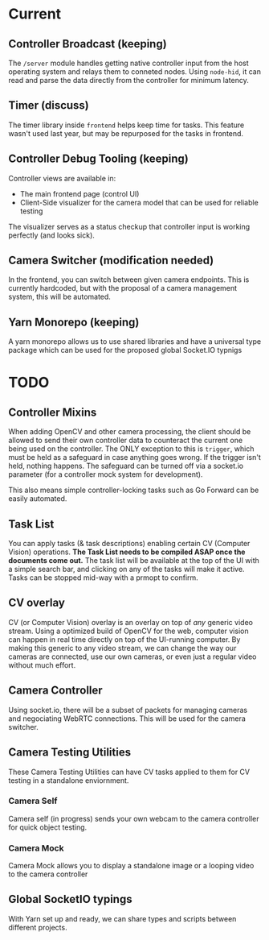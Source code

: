 # Current

## Controller Broadcast (keeping)

The `/server` module handles getting native controller input from the host operating system and relays them to conneted nodes. Using `node-hid`, it can read and parse the data directly from the controller for minimum latency.

## Timer (discuss)

The timer library inside `frontend` helps keep time for tasks. This feature wasn't used last year, but may be repurposed for the tasks in frontend.

## Controller Debug Tooling (keeping)

Controller views are available in: 
- The main frontend page (control UI)
- Client-Side visualizer for the camera model that can be used for reliable testing

The visualizer serves as a status checkup that controller input is working perfectly (and looks sick).

## Camera Switcher (modification needed)

In the frontend, you can switch between given camera endpoints.
This is currently hardcoded, but with the proposal of a camera management system, this will be automated.

## Yarn Monorepo (keeping)

A yarn monorepo allows us to use shared libraries and have a universal type package which can be used for the proposed global Socket.IO typnigs

# TODO

## Controller Mixins

When adding OpenCV and other camera processing, the client should be allowed to send their own controller data to counteract the current one being used on the controller. The ONLY exception to this is `trigger`, which must be held as a safeguard in case anything goes wrong. If the trigger isn't held, nothing happens. The safeguard can be turned off via a socket.io parameter (for a controller mock system for development).

This also means simple controller-locking tasks such as Go Forward can be easily automated.

## Task List

You can apply tasks (& task descriptions) enabling certain CV (Computer Vision) operations. **The Task List needs to be compiled ASAP once the documents come out.**
The task list will be available at the top of the UI with a simple search bar, and clicking on any of the tasks will make it active. Tasks can be stopped mid-way with a prmopt to confirm.

## CV overlay

CV (or Computer Vision) overlay is an overlay on top of _any_ generic video stream.
Using a optimized build of OpenCV for the web, computer vision can happen in real time directly on top of the UI-running computer.
By making this generic to any video stream, we can change the way our cameras are connected, use our own cameras, or even just a regular video without much effort.

## Camera Controller

Using socket.io, there will be a subset of packets for managing cameras and negociating WebRTC connections. This will be used for the camera switcher.

## Camera Testing Utilities

These Camera Testing Utilities can have CV tasks applied to them for CV testing in a standalone enviornment.

### Camera Self

Camera self (in progress) sends your own webcam to the camera controller for quick object testing.

### Camera Mock

Camera Mock allows you to display a standalone image or a looping video to the camera controller

## Global SocketIO typings

With Yarn set up and ready, we can share types and scripts between different projects.
